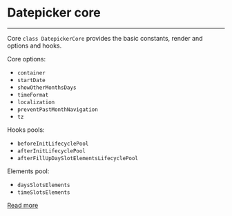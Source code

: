 #  Datepicker core 
***

Core `class DatepickerCore` provides the basic constants, render and options and hooks.

Core options:
 - `container`
 - `startDate`
 - `showOtherMonthsDays`
 - `timeFormat`
 - `localization`
 - `preventPastMonthNavigation`
 - `tz`

Hooks pools:
- `beforeInitLifecyclePool`
- `afterInitLifecyclePool`
- `afterFillUpDaySlotElementsLifecyclePool`

Elements pool:
 - `daysSlotsElements`
 - `timeSlotsElements`

[Read more][1]

[1]: https://github.com/PimiTree/datepicker
